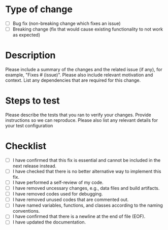 # Type of change

- [ ] Bug fix (non-breaking change which fixes an issue)
- [ ] Breaking change (fix that would cause existing functionality to not work as expected)

# Description

Please include a summary of the changes and the related issue (if any), for example, "Fixes # (issue)".
Please also include relevant motivation and context.
List any dependencies that are required for this change.

# Steps to test

Please describe the tests that you ran to verify your changes.
Provide instructions so we can reproduce.
Please also list any relevant details for your test configuration

# Checklist

- [ ] I have confirmed that this fix is essential and cannot be included in the next release instead.
- [ ] I have checked that there is no better alternative way to implement this fix. 
- [ ] I have performed a self-review of my code.
- [ ] I have removed uncessary changes, e.g., data files and build artifacts.
- [ ] I have removed codes used for debugging.
- [ ] I have removed unused codes that are commented out.
- [ ] I have named variables, functions, and classes according to the naming conventions.
- [ ] I have confirmed that there is a newline at the end of file (EOF).
- [ ] I have updated the documentation.
